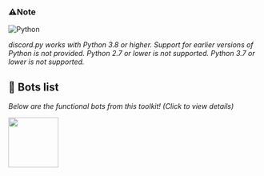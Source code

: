### ⚠️Note
![Python](https://img.shields.io/badge/Python-3.13.3-blue?logo=python&logoColor=white)

_discord.py works with Python 3.8 or higher. Support for earlier versions of Python is not provided. Python 2.7 or lower is not supported. Python 3.7 or lower is not supported._
## 🤖 Bots list

_Below are the functional bots from this toolkit! (Click to view details)_

<p align="left">
  <a href="https://github.com/itsantonle/Discord-Bot-Toolbox/tree/main/cc_bot"><img src="https://github.com/user-attachments/assets/5deb8c6e-4b26-466c-90a2-7b2a120fbe2e" width="100"/>  </a>
</p>
